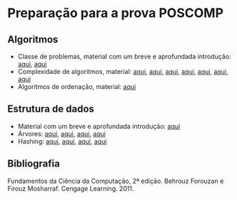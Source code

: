 # Preparação para a prova POSCOMP

## Algoritmos

* Classe de problemas, material com um breve e aprofundada introdução: 
[aqui](https://www.ime.usp.br/~pf/analise_de_algoritmos/), 
[aqui](http://www.dcc.fc.up.pt/~nam/aulas/1516/classes.pdf)
* Complexidade de algoritmos, material: 
[aqui](http://www.faccamp.br/osvaldo/Analise%20de%20Algoritmos.pdf), 
[aqui](https://www.dcc.fc.up.pt/~fds/aulas/EDados/1314/Apontamentos/complexidade-1x2.pdf), 
[aqui](http://wiki.icmc.usp.br/images/d/de/Analise_complexidade.pdf), 
[aqui](https://docente.ifrn.edu.br/demetrioscoutinho/disciplinas/algoritmos/03-complexidade), 
[aqui](https://www.di.ubi.pt/~cbarrico/Disciplinas/ProgramacaoAlgoritmos/Downloads/Teorica_AnaliseComplexidade.pdf), 
[aqui](http://wiki.icmc.usp.br/images/5/55/Aula2_4agosto_complexidade1.pdf), 
[aqui](http://www.ufjf.br/eduardo_barrere/files/2013/03/APA_2013_aula4.pdf)
* Algoritmos de ordenação, material:
[aqui](https://homepages.dcc.ufmg.br/~cunha/teaching/20121/aeds2.html)

## Estrutura de dados

* Material com um breve e aprofundada introdução: 
[aqui](https://www.ime.usp.br/~pf/estruturas-de-dados/aulas/index.html)
* Árvores: 
[aqui](http://webserver2.tecgraf.puc-rio.br/eda/EDA_01_ArvBinBusca.pdf), 
[aqui](https://www.ime.usp.br/~pf/estruturas-de-dados/aulas/st-bst.html), 
[aqui](https://homepages.dcc.ufmg.br/~cunha/teaching/20121/aeds2/sbbs.pdf), 
[aqui](https://www2.unifap.br/furtado/files/2016/11/Aula5.pdf)
* Hashing: 
[aqui](https://homepages.dcc.ufmg.br/~cunha/teaching/20121/aeds2/hashing.pdf), 
[aqui](http://webserver2.tecgraf.puc-rio.br/eda/EDA_07_Hash.pdf), 
[aqui](http://www.ufjf.br/jairo_souza/files/2012/11/4-Hashing-Introdu%C3%A7%C3%A3o.pdf), 
[aqui](https://homepages.dcc.ufmg.br/~cunha/teaching/20121/aeds2/hashing.pdf)


## Bibliografia

Fundamentos da Ciência da Computação, 2ª edição. Behrouz Forouzan e Firouz Mosharraf. Cengage Learning. 2011.
